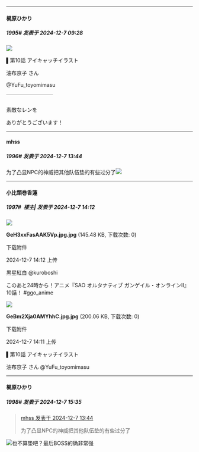 ﻿
*****

####  梶原ひかり  
##### 1995#       发表于 2024-12-7 09:28

<img src="https://p.sda1.dev/20/81a1500896f1a740859cdc0ccc5374b4/241207.jpg" referrerpolicy="no-referrer">

▌第10話 アイキャッチイラスト

油布京子 さん

@YuFu_toyomimasu

￣￣￣￣￣￣￣￣￣

素敵なレンを

ありがとうございます！

*****

####  mhss  
##### 1996#       发表于 2024-12-7 13:44

为了凸显NPC的神威把其他队伍垫的有些过分了<img src="https://static.saraba1st.com/image/smiley/face2017/001.png" referrerpolicy="no-referrer">


*****

####  小比類巻香蓮  
##### 1997#         楼主| 发表于 2024-12-7 14:12

<img src="https://img.saraba1st.com/forum/202412/07/141227h7z2eme205m5w1r1.jpg" referrerpolicy="no-referrer">

<strong>GeH3xxFasAAK5Vp.jpg.jpg</strong> (145.48 KB, 下载次数: 0)

下载附件

2024-12-7 14:12 上传

黒星紅白 @kuroboshi

このあと24時から！アニメ『SAO オルタナティブ ガンゲイル・オンラインⅡ』10話！ #ggo_anime

<img src="https://img.saraba1st.com/forum/202412/07/141149w4mm7gmm48tqt4zw.jpg" referrerpolicy="no-referrer">

<strong>GeBm2Xja0AMYhhC.jpg.jpg</strong> (200.06 KB, 下载次数: 0)

下载附件

2024-12-7 14:11 上传

▌第10話 アイキャッチイラスト

油布京子 さん @YuFu_toyomimasu

*****

####  梶原ひかり  
##### 1998#       发表于 2024-12-7 15:35

<blockquote><a href="httphttps://bbs.saraba1st.com/2b/forum.php?mod=redirect&amp;goto=findpost&amp;pid=66865858&amp;ptid=1550724" target="_blank">mhss 发表于 2024-12-7 13:44</a>

为了凸显NPC的神威把其他队伍垫的有些过分了</blockquote>
<img src="https://static.saraba1st.com/image/smiley/face2017/037.png" referrerpolicy="no-referrer">也不算垫吧？最后BOSS的确非常强

